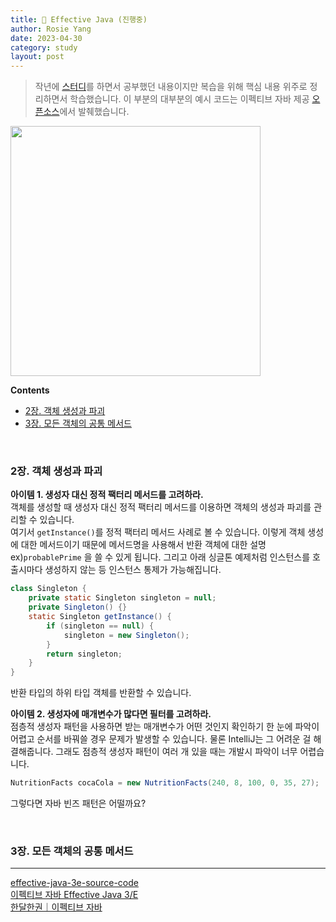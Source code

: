 ```yaml
---
title: 📖 Effective Java (진행중)
author: Rosie Yang
date: 2023-04-30
category: study
layout: post
---
```


> 작년에 [스터디](https://github.com/BacknPacker/effective_java)를 하면서 공부했던 내용이지만 복습을 위해 핵심 내용 위주로 정리하면서 학습했습니다. 이 부분의 대부분의 예시 코드는 이펙티브 자바 제공 [오픈소스](https://github.com/jbloch/effective-java-3e-source-code)에서 발췌했습니다.

<img src="https://image.yes24.com/goods/65551284/XL" style="height:400px;" />

<br>

**Contents**
+ [2장. 객체 생성과 파괴](/backend/2023/04/30/Java.html#2장-객체-생성과-파괴)
+ [3장. 모든 객체의 공통 메서드](/backend/2023/04/30/Java.html#3장-모든-객체의-공통-메서드)

<br>

### 2장. 객체 생성과 파괴
>

**아이템 1. 생성자 대신 정적 팩터리 메서드를 고려하라.**  
객체를 생성할 때 생성자 대신 정적 팩터리 메서드를 이용하면 객체의 생성과 파괴를 관리할 수 있습니다.  
여기서 ```getInstance()```를 정적 팩터리 메서드 사례로 볼 수 있습니다. 이렇게 객체 생성에 대한 메서드이기 때문에 메서드명을 사용해서 반환 객체에 대한 설명 ex)```probablePrime``` 을 쓸 수 있게 됩니다. 그리고 아래 싱글톤 예제처럼 인스턴스를 호출시마다 생성하지 않는 등 인스턴스 통제가 가능해집니다.
```java
class Singleton {
    private static Singleton singleton = null;
    private Singleton() {}
    static Singleton getInstance() {
        if (singleton == null) {
            singleton = new Singleton();
        }
        return singleton;
    }
}
```  
반환 타입의 하위 타입 객체를 반환할 수 있습니다.


**아이템 2. 생성자에 매개변수가 많다면 필터를 고려하라.**  
점층적 생성자 패턴을 사용하면 받는 매개변수가 어떤 것인지 확인하기 한 눈에 파악이 어렵고 순서를 바꿔쓸 경우 문제가 발생할 수 있습니다. 물론 IntelliJ는 그 어려운 걸 해결해줍니다. 그래도 점층적 생성자 패턴이 여러 개 있을 때는 개발시 파악이 너무 어렵습니다.
```java
NutritionFacts cocaCola = new NutritionFacts(240, 8, 100, 0, 35, 27);
```
그렇다면 자바 빈즈 패턴은 어떨까요?

<br>

### 3장. 모든 객체의 공통 메서드


****
[effective-java-3e-source-code](https://github.com/jbloch/effective-java-3e-source-code)  
[이펙티브 자바 Effective Java 3/E](https://www.yes24.com/Product/Goods/65551284)  
[한달한권｜이펙티브 자바](https://zero-base.co.kr/me/courses/207614)

<div style="padding:3px; margin:200px 0;"></div>   
